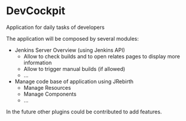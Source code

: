 # DevCockpit
Application for daily tasks of developers

The application will be composed by several modules:
- Jenkins Server Overview (using Jenkins API)
  - Allow to check builds and to open relates pages to display more information
  - Allow to trigger manual builds (if allowed)
  - ...
- Manage code base of application using JRebirth
  - Manage Resources
  - Manage Components
  - ...

In the future other plugins could be contributed to add features.
